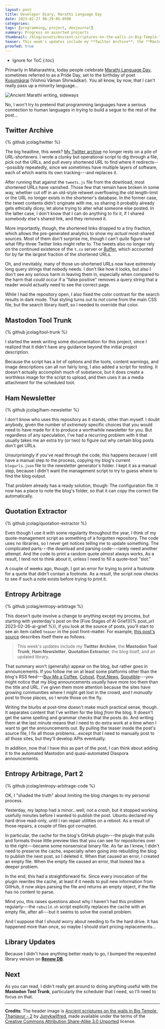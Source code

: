```yaml
---
layout: post
title: Developer Diary, Marathi Language Day
date: 2023-02-27 06:29:05-0500
categories:
tags: [programming, project, devjournal]
summary: Progress on assorted projects
thumbnail: /blog/assets/Ancient-scriptures-on-the-walls-in-Big-Temple-Thanjavur.png
teaser: This week's updates include my **Twitter Archive**, the **Mastodon Tool Trunk**, **Ham Newsletter**, **Quotation Extractor**, the blog itself, and an updated library.
proofed: true
---
```


* Ignore for ToC
{:toc}

Primarily in Maharashtra, today people celebrate [Marathi Language Day](https://en.wikipedia.org/wiki/Marathi_Language_Day), sometimes referred to as a Pride Day, set to the birthday of poet [Kusumāgraj](https://en.wikipedia.org/wiki/Kusumagraj) (Vishnū Vāman Shirwādkar).  You all know, by now, that I can't really pass up a minority language...

![Ancient Marathi writing, sideways](/blog/assets/Ancient-scriptures-on-the-walls-in-Big-Temple-Thanjavur.png "You act like they carved the language in stone...")

No, I won't try to pretend that programming languages have a serious connection to human languages in trying to build a segue to the rest of the post...

## Twitter Archive

{% github jcolag/twitter %}

The big headline, this week?  [My Twitter archive](https://jcolag.github.io/twitter/) no longer rests on a pile of URL-shorteners.  I wrote a clunky but operational script to dig through a file, pick out the URLs, and pull every shortened URL to find where it redirects---possibly repeatedly, since we sometimes have multiple layers of software, each of which wants its own tracking---and replaces it.

After running that against the `tweets.js` file from the download, most shortened URLs have vanished.  Those few that remain have broken in some way, whether cut off in an old-style retweet overflowing the old length-limit or the URL no longer exists in the shortener's database.  In the former case, the tweet contents didn't originate with me, so sharing it probably already gets ethically dicey, let alone trying to alter what someone else posted.  In the latter case, I don't know that I can do anything to fix it, if I shared somebody else's shared link, and they removed it.

More importantly, though, the shortened links dropped to a tiny fraction, which allows the pre-generated analytics to show my *actual* most-shared sources.  Most of them don't surprise me, though I can't *quite* figure out what fifty-three Twitter links might refer to.  The tweets also no longer rely on the continued existence of the `t.co` server or [Buffer](https://buffer.com/), which accounted for by far the largest fraction of the shortened URLs.

Oh, and inevitably, many of those un-shortened URLs now have extremely long query strings that nobody needs.  I don't like how it looks, but also I don't see any serious harm in leaving them in, especially when compared to the harm that *could* occur if a "false positive" removes a query string that a reader would actually need to see the correct page.

While I had the repository open, I also fixed the color contrast for the search results in dark mode.  That styling turns out to *not* come from the main CSS file, but the search library itself, so I needed to override that color.

## Mastodon Tool Trunk

{% github jcolag/tool-trunk %}

I started the week writing some documentation for this project, since I realized that it didn't have any guidance beyond the initial project description.

Because the script has a *lot* of options and the toots, content warnings, and image descriptions can all run fairly long, I also added a script for testing.  It doesn't actually accomplish much of substance, but it does create a worthless image for the script to upload, and then uses it as a media attachment for the scheduled toot.

## Ham Newsletter

{% github jcolag/ham-newsletter %}

I don't know who uses this repository as it stands, other than myself.  I doubt anybody, given the number of *extremely* specific choices that you would need to have made for it to produce a worthwhile newsletter for you.  But regardless of any speculation, I've had a recurring problem with it that usually takes me an extra try (or two) to figure out why certain blog posts don't get URLs.

Unsurprisingly if you've read through the code, this happens because I still have a manual step to the process, copying my blog's current `blogurls.json` file to the newsletter generator's folder.  I kept it as a manual step, because I didn't want the management script to try to guess where to find the blog output.

That problem already has a ready solution, though:  The configuration file.  It now has a place to note the blog's folder, so that it can copy the correct file automatically.

## Quotation Extractor

{% github jcolag/quotation-extractor %}

Even though I use it with some regularity throughout the year, I think of my quote-management script as something of a forgotten repository.  The code uses no libraries, so I never get notices telling me to update something.  The complicated parts---the download and parsing code---rarely need another attempt.  And the code to print a random quote *almost* always works.  As a result, I tend not to think about it, unless I need to fill a quote-toot "slot."

A couple of weeks ago, though, I got an error for trying to print a footnote for a quote that didn't contain a footnote.  As a result, the script now checks to see if such a note exists before trying to print it.

## Entropy Arbitrage

{% github jcolag/entropy-arbitrage %}

This doesn't quite involve a change to anything except my process, but starting with yesterday's post on the [Five Stages of AI Grief]({% post_url 2023-02-26-ai-grief %}), if you look at the source of posts, you'll start to see an item called `teaser` in the post front-matter.  For example, [this post's source](https://github.com/jcolag/entropy-arbitrage/2023-02-27-marathi.md) describes itself there as follows.

 > This week's updates include my **Twitter Archive**, the **Mastodon Tool Trunk**, **Ham Newsletter**, **Quotation Extractor**, the blog itself, and an updated library.

That summary won't (generally) appear on the blog, but rather goes in announcements.  If you follow me on at least some platforms other than the blog's RSS feed---[Buy Me a Coffee](https://www.buymeacoffee.com/jcolag), [Cohost](https://cohost.org/jcolag), [Post.News](post.news/@/jcolag), [Spoutible](https://spoutible.com/jcolag)---you might notice that my blog announcements *usually* have more too them than the title and URL.  I've given them more attention because the sites have growing communities where I might get lost in the crowd, and I *manually* post to those places, so I wrote those on the fly.

Writing the blurbs at post-time doesn't make much practical sense, though.  It separates content that I've written for the blog *from* the blog.  It doesn't get the same spelling and grammar checks that the posts do.  And writing them at the last minute means that I need to do extra work at a time when I want to get the announcements out.  By pulling the teaser inside the post's source file, I fix all those problems...except that I need to manually post to all those sites, but they'll develop APIs eventually.

In addition, now that I have this as part of the post, I can think about adding it to the automated Mastodon and quasi-automated Diaspora announcements.

## Entropy Arbitrage, Part 2

{% github jcolag/entropy-arbitrage-code %}

OK, I "shaded the truth" about limiting the blog changes to my personal process.

Yesterday, my laptop had a minor...well, not a *crash*, but it stopped working usefully minutes before I wanted to publish the post.  Ubuntu declared my hard drive read-only, until I ran repair utilities on a reboot.  As a result of those repairs, a couple of files got corrupted.

In particular, the cache for the blog's GitHub plugin---the plugin that pulls and formats those little preview tiles that you can see for repositories over to the right---became some nonsensical binary file.  As far as I knew, I didn't need to preserve the cache, especially when going into rebuilding the blog to publish the next post, so I deleted it.  When that caused an error, I created an empty file.  When the empty file caused an error, that looked like a deeper problem.

In the end, this had a straightforward fix.  Since every invocation of the plugin rewrites the cache, at least if it needs to pull new information from GitHub, it now skips parsing the file and returns an empty object, if the file has no content to parse.

Mind you, this raises questions about why I haven't had this problem regularly---the `rebuild.sh` script explicitly replaces the cache with an empty file, after all---but it seems to solve the overall problem.

And I suppose that I *should* worry about needing to fix the hard drive.  It has happened more than once, so maybe I should start pricing replacements...

## Library Updates

Because I didn't have anything better ready to go, I bumped the requested library version on [**Renew DB**](https://github.com/jcolag/RenewDB).

## Next

As you can read, I didn't really get around to doing anything useful with the **Mastodon Tool Trunk**, particularly the scheduler that I need, so I'll need to focus on that.

* * *

**Credits**:  The header image is [Ancient scriptures on the walls in Big Temple, Thanjavur - 2](https://commons.wikimedia.org/wiki/File:Ancient_scriptures_on_the_walls_in_Big_Temple,_Thanjavur_-_2.JPG) by [Junykwilfred](https://commons.wikimedia.org/w/index.php?title=User:Junykwilfred), made available under the terms of the [Creative Commons Attribution Share-Alike 3.0 Unported](https://creativecommons.org/licenses/by-sa/3.0/deed.en) license.
